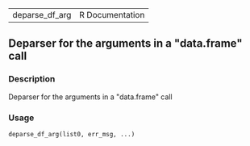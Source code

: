 |                  |                 |
|------------------|----------------:|
| deparse\_df\_arg | R Documentation |

## Deparser for the arguments in a "data.frame" call

### Description

Deparser for the arguments in a "data.frame" call

### Usage

    deparse_df_arg(list0, err_msg, ...)

<link rel="stylesheet" type="text/css" href="../css/md-styles.css"></link>
